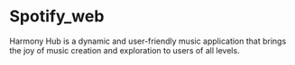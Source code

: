 # Spotify_web
Harmony Hub is a dynamic and user-friendly music application that brings the joy of music creation and exploration to users of all levels.
